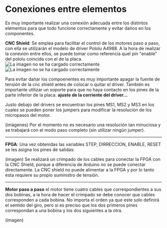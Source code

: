 # Conexiones entre elementos
Es muy importante realizar una conexión adecuada entre los distintos elementos para que todo funcione correctamente y evitar daños en los componentes.

 **CNC Shield**:
Se emplea para facilitar el control de los motores paso a paso, con ella se utilizarán el modelo de driver Pololu A4988.
A la hora de realizar la conexión entre ellos, se puede tomar como referencia quel pin "enable" del pololu coincida con el de la placa.
![La imagen no se ha cargado correctamente](https://github.com/sanchezco/proyecto_scanner3D/blob/master/Imgs/cnc_shield.jpg "CNC Shield")![La imagen no se ha cargado correctamente](https://github.com/sanchezco/proyecto_scanner3D/blob/master/Imgs/pololu_A4988.png "Driver Pololu A4988")

Para evitar dañar los compoenentes es muy importante apagar la fuente de tensión de la cnc shield antes de colocar o quitar el driver.
También es importante utilizar un soporte para que no haya contacto en los pines de la parte inferior de la placa.
**ajuste de la corriente del driver...**

Justo debajo del drivers se encuentran los pines MS1, MS2 y MS3 en los cuales se pueden poner los jumpers para modificar la resolución de los micropasos del motor.



(imágenes)
Por el momento no es necesario una resolución tan minuciosa y se trabajará con el modo paso completo (sin utilizar ningún jumper).

---
 **FPGA**:
Una vez obtenidas las variables STEP, DIRRECCION, ENABLE, RESET se les asigna los pines de salidas:   


(imagen)
Se realizará un crimpado de los cables para conectar la FPGA con la CNC Shield, porque a diferencia de Arduino no se puede conectar directamente. 
La CNC shield no puede alimentar a la FPGA y por lo tanto esta requiere su propio suministro de tensión. 

---
**Motor paso a paso**
el motor tiene cuatro cables que correspondientes a sus dos bobinas,  a la hora de hacer el crimpado se debe conocer que cables corresponden a cada bobina.
No importa el orden ya que este solo definirá el sentido del giro, pero si es preciso que los dos primeros pines correspondan a una bobina y los dos siguientes a la otra.


(imagen)
